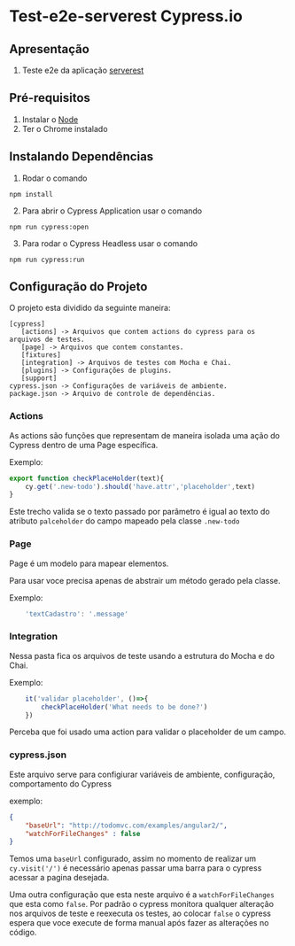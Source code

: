 # __Test-e2e-serverest Cypress.io__
## __Apresentação__
1. Teste e2e da aplicação [serverest](https://front.serverest.dev/)
## __Pré-requisitos__
1. Instalar o [Node](https://nodejs.org/pt-br/)
1. Ter o Chrome instalado

## __Instalando Dependências__
1. Rodar o comando 
```
npm install
```
2. Para abrir o Cypress Application usar o comando
```
npm run cypress:open
````

3. Para rodar o Cypress Headless usar o comando
```
npm run cypress:run
````

## __Configuração do Projeto__

O projeto esta dividido da seguinte maneira:




    [cypress]
       [actions] -> Arquivos que contem actions do cypress para os arquivos de testes.
       [page] -> Arquivos que contem constantes.
       [fixtures]
       [integration] -> Arquivos de testes com Mocha e Chai.
       [plugins] -> Configurações de plugins.
       [support]
    cypress.json -> Configurações de variáveis de ambiente.
    package.json -> Arquivo de controle de dependências.

### __Actions__
As actions são funções que representam de maneira isolada uma ação do Cypress dentro de uma Page específica.

Exemplo:

``` jsx
export function checkPlaceHolder(text){
    cy.get('.new-todo').should('have.attr','placeholder',text)
}
```

Este trecho valida se o texto passado por parâmetro é igual ao texto do atributo `palceholder` do campo mapeado pela classe `.new-todo`

### __Page__

Page é um modelo para mapear elementos.

Para usar voce precisa apenas de abstrair um método gerado pela classe.

Exemplo:

```js
    'textCadastro': '.message'
```

### __Integration__
Nessa pasta fica os arquivos de teste usando a estrutura do Mocha e do Chai.

Exemplo:

```js
    it('validar placeholder', ()=>{
        checkPlaceHolder('What needs to be done?')
    })
```
Perceba que foi usado uma action para validar o placeholder de um campo.

### __cypress.json__

Este arquivo serve para configiurar variáveis de ambiente, configuração, comportamento do Cypress

exemplo:

```json
{
    "baseUrl": "http://todomvc.com/examples/angular2/",
    "watchForFileChanges" : false
}
```

Temos uma `baseUrl` configurado, assim no momento de realizar um `cy.visit('/')` é necessário apenas passar uma barra para o cypress acessar a pagina desejada.

Uma outra configuração que esta neste arquivo é a `watchForFileChanges` que esta como `false`. Por padrão o cypress monitora qualquer alteração nos arquivos de teste e reexecuta os testes, ao colocar `false` o cypress espera que voce execute de forma manual após fazer as alterações no código.



